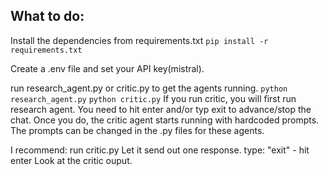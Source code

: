 ﻿## What to do:

Install the dependencies from requirements.txt
````pip install -r requirements.txt```` 

Create a .env file and set your API key(mistral). 

run research_agent.py or critic.py to get the agents running.
```python research_agent.py```
```python critic.py```
If you run critic, you will first run research agent.
You need to hit enter and/or typ exit to advance/stop the chat.
Once you do, the critic agent starts running with hardcoded prompts.
The prompts can be changed in the .py files for these agents.

I recommend:
run critic.py
Let it send out one response.
type: "exit" - hit enter
Look at the critic ouput.
